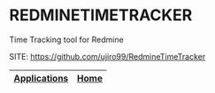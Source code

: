 # REDMINETIMETRACKER
 
 Time Tracking tool for Redmine
 
 SITE: https://github.com/ujiro99/RedmineTimeTracker

 | [Applications](https://portable-linux-apps.github.io/apps.html) | [Home](https://portable-linux-apps.github.io)
 | --- | --- |
